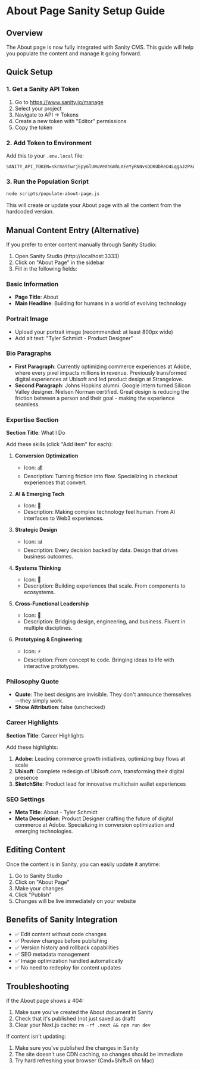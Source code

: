 # About Page Sanity Setup Guide

## Overview

The About page is now fully integrated with Sanity CMS. This guide will help you populate the content and manage it going forward.

## Quick Setup

### 1. Get a Sanity API Token

1. Go to https://www.sanity.io/manage
2. Select your project
3. Navigate to API → Tokens
4. Create a new token with "Editor" permissions
5. Copy the token

### 2. Add Token to Environment

Add this to your `.env.local` file:

```
SANITY_API_TOKEN=skrma9TwrjEpy6lUWuVeXhGmhLXEeYyRNNvsQOKUbReD4LqgaJzPXAJbzlomSFPCADE3VivJfyYzPlhLCOI8WYpJ291W6fX3pSn0GP086sdkeTPNTBRQAAATK9q9KlMvEdaN265wTGxDpP9gDgSCANrYcNgHyBN2IgNEM8x0QmJQBJtlQXj3
```

### 3. Run the Population Script

```bash
node scripts/populate-about-page.js
```

This will create or update your About page with all the content from the hardcoded version.

## Manual Content Entry (Alternative)

If you prefer to enter content manually through Sanity Studio:

1. Open Sanity Studio (http://localhost:3333)
2. Click on "About Page" in the sidebar
3. Fill in the following fields:

### Basic Information

- **Page Title**: About
- **Main Headline**: Building for humans in a world of evolving technology

### Portrait Image

- Upload your portrait image (recommended: at least 800px wide)
- Add alt text: "Tyler Schmidt - Product Designer"

### Bio Paragraphs

- **First Paragraph**: Currently optimizing commerce experiences at Adobe, where every pixel impacts millions in revenue. Previously transformed digital experiences at Ubisoft and led product design at Strangelove.
- **Second Paragraph**: Johns Hopkins alumni. Google intern turned Silicon Valley designer. Nielsen Norman certified. Great design is reducing the friction between a person and their goal - making the experience seamless.

### Expertise Section

**Section Title**: What I Do

Add these skills (click "Add item" for each):

1. **Conversion Optimization**
   - Icon: 💰
   - Description: Turning friction into flow. Specializing in checkout experiences that convert.

2. **AI & Emerging Tech**
   - Icon: 🤖
   - Description: Making complex technology feel human. From AI interfaces to Web3 experiences.

3. **Strategic Design**
   - Icon: 📊
   - Description: Every decision backed by data. Design that drives business outcomes.

4. **Systems Thinking**
   - Icon: 🎯
   - Description: Building experiences that scale. From components to ecosystems.

5. **Cross-Functional Leadership**
   - Icon: 🤝
   - Description: Bridging design, engineering, and business. Fluent in multiple disciplines.

6. **Prototyping & Engineering**
   - Icon: ⚡
   - Description: From concept to code. Bringing ideas to life with interactive prototypes.

### Philosophy Quote

- **Quote**: The best designs are invisible. They don't announce themselves—they simply work.
- **Show Attribution**: false (unchecked)

### Career Highlights

**Section Title**: Career Highlights

Add these highlights:

1. **Adobe**: Leading commerce growth initiatives, optimizing buy flows at scale
2. **Ubisoft**: Complete redesign of Ubisoft.com, transforming their digital presence
3. **SketchSite**: Product lead for innovative multichain wallet experiences

### SEO Settings

- **Meta Title**: About - Tyler Schmidt
- **Meta Description**: Product Designer crafting the future of digital commerce at Adobe. Specializing in conversion optimization and emerging technologies.

## Editing Content

Once the content is in Sanity, you can easily update it anytime:

1. Go to Sanity Studio
2. Click on "About Page"
3. Make your changes
4. Click "Publish"
5. Changes will be live immediately on your website

## Benefits of Sanity Integration

- ✅ Edit content without code changes
- ✅ Preview changes before publishing
- ✅ Version history and rollback capabilities
- ✅ SEO metadata management
- ✅ Image optimization handled automatically
- ✅ No need to redeploy for content updates

## Troubleshooting

If the About page shows a 404:

1. Make sure you've created the About document in Sanity
2. Check that it's published (not just saved as draft)
3. Clear your Next.js cache: `rm -rf .next && npm run dev`

If content isn't updating:

1. Make sure you've published the changes in Sanity
2. The site doesn't use CDN caching, so changes should be immediate
3. Try hard refreshing your browser (Cmd+Shift+R on Mac)
